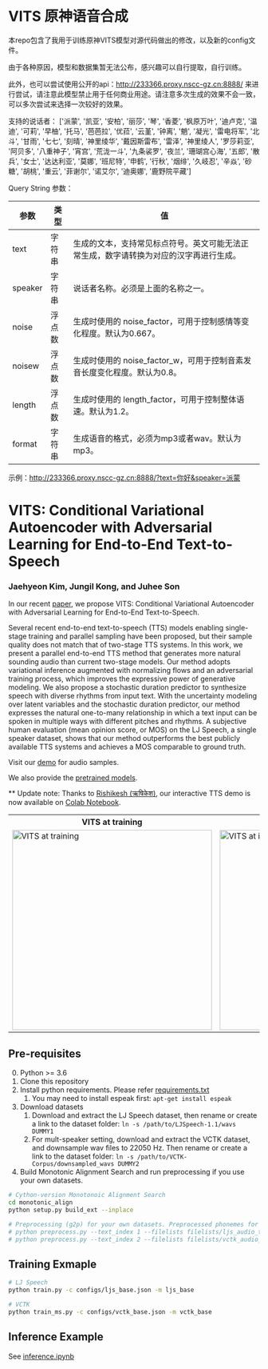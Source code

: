 # VITS 原神语音合成

本repo包含了我用于训练原神VITS模型对源代码做出的修改，以及新的config文件。

由于各种原因，模型和数据集暂无法公布，感兴趣可以自行提取，自行训练。

此外，也可以尝试使用公开的api：http://233366.proxy.nscc-gz.cn:8888/ 来进行尝试，请注意此模型禁止用于任何商业用途。请注意多次生成的效果不会一致，可以多次尝试来选择一次较好的效果。

支持的说话者：
['派蒙', '凯亚', '安柏', '丽莎', '琴', '香菱', '枫原万叶',
           '迪卢克', '温迪', '可莉', '早柚', '托马', '芭芭拉', '优菈',
           '云堇', '钟离', '魈', '凝光', '雷电将军', '北斗',
           '甘雨', '七七', '刻晴', '神里绫华', '戴因斯雷布', '雷泽',
           '神里绫人', '罗莎莉亚', '阿贝多', '八重神子', '宵宫',
           '荒泷一斗', '九条裟罗', '夜兰', '珊瑚宫心海', '五郎',
           '散兵', '女士', '达达利亚', '莫娜', '班尼特', '申鹤',
           '行秋', '烟绯', '久岐忍', '辛焱', '砂糖', '胡桃', '重云',
           '菲谢尔', '诺艾尔', '迪奥娜', '鹿野院平藏']

Query String 参数：

| 参数 | 类型 | 值 |
| ------------- | ------------- | ------------  |
| text | 字符串 |  生成的文本，支持常见标点符号。英文可能无法正常生成，数字请转换为对应的汉字再进行生成。 |
| speaker | 字符串 |  说话者名称。必须是上面的名称之一。 |
| noise | 浮点数 |  生成时使用的 noise_factor，可用于控制感情等变化程度。默认为0.667。 |
| noisew | 浮点数 |  生成时使用的 noise_factor_w，可用于控制音素发音长度变化程度。默认为0.8。 |
| length | 浮点数 |  生成时使用的 length_factor，可用于控制整体语速。默认为1.2。 |
| format | 字符串 |  生成语音的格式，必须为mp3或者wav。默认为mp3。 |

示例：http://233366.proxy.nscc-gz.cn:8888/?text=你好&speaker=派蒙




# VITS: Conditional Variational Autoencoder with Adversarial Learning for End-to-End Text-to-Speech

### Jaehyeon Kim, Jungil Kong, and Juhee Son

In our recent [paper](https://arxiv.org/abs/2106.06103), we propose VITS: Conditional Variational Autoencoder with Adversarial Learning for End-to-End Text-to-Speech.

Several recent end-to-end text-to-speech (TTS) models enabling single-stage training and parallel sampling have been proposed, but their sample quality does not match that of two-stage TTS systems. In this work, we present a parallel end-to-end TTS method that generates more natural sounding audio than current two-stage models. Our method adopts variational inference augmented with normalizing flows and an adversarial training process, which improves the expressive power of generative modeling. We also propose a stochastic duration predictor to synthesize speech with diverse rhythms from input text. With the uncertainty modeling over latent variables and the stochastic duration predictor, our method expresses the natural one-to-many relationship in which a text input can be spoken in multiple ways with different pitches and rhythms. A subjective human evaluation (mean opinion score, or MOS) on the LJ Speech, a single speaker dataset, shows that our method outperforms the best publicly available TTS systems and achieves a MOS comparable to ground truth.

Visit our [demo](https://jaywalnut310.github.io/vits-demo/index.html) for audio samples.

We also provide the [pretrained models](https://drive.google.com/drive/folders/1ksarh-cJf3F5eKJjLVWY0X1j1qsQqiS2?usp=sharing).

** Update note: Thanks to [Rishikesh (ऋषिकेश)](https://github.com/jaywalnut310/vits/issues/1), our interactive TTS demo is now available on [Colab Notebook](https://colab.research.google.com/drive/1CO61pZizDj7en71NQG_aqqKdGaA_SaBf?usp=sharing).

<table style="width:100%">
  <tr>
    <th>VITS at training</th>
    <th>VITS at inference</th>
  </tr>
  <tr>
    <td><img src="resources/fig_1a.png" alt="VITS at training" height="400"></td>
    <td><img src="resources/fig_1b.png" alt="VITS at inference" height="400"></td>
  </tr>
</table>


## Pre-requisites
0. Python >= 3.6
0. Clone this repository
0. Install python requirements. Please refer [requirements.txt](requirements.txt)
    1. You may need to install espeak first: `apt-get install espeak`
0. Download datasets
    1. Download and extract the LJ Speech dataset, then rename or create a link to the dataset folder: `ln -s /path/to/LJSpeech-1.1/wavs DUMMY1`
    1. For mult-speaker setting, download and extract the VCTK dataset, and downsample wav files to 22050 Hz. Then rename or create a link to the dataset folder: `ln -s /path/to/VCTK-Corpus/downsampled_wavs DUMMY2`
0. Build Monotonic Alignment Search and run preprocessing if you use your own datasets.
```sh
# Cython-version Monotonoic Alignment Search
cd monotonic_align
python setup.py build_ext --inplace

# Preprocessing (g2p) for your own datasets. Preprocessed phonemes for LJ Speech and VCTK have been already provided.
# python preprocess.py --text_index 1 --filelists filelists/ljs_audio_text_train_filelist.txt filelists/ljs_audio_text_val_filelist.txt filelists/ljs_audio_text_test_filelist.txt 
# python preprocess.py --text_index 2 --filelists filelists/vctk_audio_sid_text_train_filelist.txt filelists/vctk_audio_sid_text_val_filelist.txt filelists/vctk_audio_sid_text_test_filelist.txt
```


## Training Exmaple
```sh
# LJ Speech
python train.py -c configs/ljs_base.json -m ljs_base

# VCTK
python train_ms.py -c configs/vctk_base.json -m vctk_base
```


## Inference Example
See [inference.ipynb](inference.ipynb)
